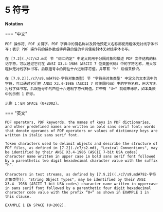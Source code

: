 # 5 符号

**Notation**

=== "中文"

    PDF 操作符、PDF 关键字、PDF 字典中的键名称以及其他预定义名称都使用粗体无衬线字体书写；表示 PDF 操作符的操作数或字典键的值的单词使用斜体无衬线字体书写。

    在 [7.2](./c7/s2.md) 节 "词汇约定" 中定义的用于分隔对象和描述 PDF 文件结构的标记字符，可以通过它们在 ANSI X3.4-1986（ASCII 7 位美国代码）中的字符名称，用大写粗体无衬线字体书写，后跟括号中的两位十六进制字符值，并带有 "h" 后缀来标识。
    
    在 [7.9.2](./c7/s9.md#792-字符对象类型) 节 "字符串对象类型" 中定义的文本流中的字符，可以通过它们在 ANSI X3.4-1986（ASCII 7 位美国代码）中的字符名称，用大写无衬线字体书写，后跟括号中的四位十六进制字符代码值，并带有 "U+" 前缀来标识，如本条款中的示例 1 所示。
    
    示例 1：EN SPACE (U+2002)。    

=== "英文"

    PDF operators, PDF keywords, the names of keys in PDF dictionaries, and other predefined names are written in bold sans serif font; words that denote operands of PDF operators or values of dictionary keys are written in italic sans serif font.
    
    Token characters used to delimit objects and describe the structure of PDF files, as defined in [7.2](./c7/s2.md), "Lexical Conventions", may be identified by their ANSI X3.4-1986 (ASCII 7-bit USA codes) character name written in upper case in bold sans serif font followed by a parenthetic two digit hexadecimal character value with the suffix “h”.
    
    Characters in text streams, as defined by [7.9.2]((./c7/s9.md#792-字符对象类型)), "String Object Types", may be identified by their ANSI X3.4- 1986 (ASCII 7-bit USA codes) character name written in uppercase in sans serif font followed by a parenthetic four digit hexadecimal character code value with the prefix “U+” as shown in EXAMPLE 1 in this clause.
    
    EXAMPLE 1 EN SPACE (U+2002).

